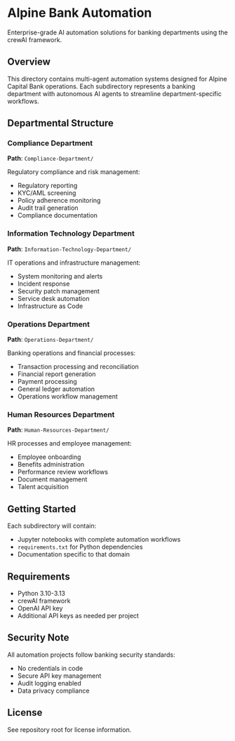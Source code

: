 # Alpine Bank Automation

Enterprise-grade AI automation solutions for banking departments using the crewAI framework.

## Overview

This directory contains multi-agent automation systems designed for Alpine Capital Bank operations. Each subdirectory represents a banking department with autonomous AI agents to streamline department-specific workflows.

## Departmental Structure

### Compliance Department
**Path**: `Compliance-Department/`

Regulatory compliance and risk management:
- Regulatory reporting
- KYC/AML screening
- Policy adherence monitoring
- Audit trail generation
- Compliance documentation

### Information Technology Department
**Path**: `Information-Technology-Department/`

IT operations and infrastructure management:
- System monitoring and alerts
- Incident response
- Security patch management
- Service desk automation
- Infrastructure as Code

### Operations Department
**Path**: `Operations-Department/`

Banking operations and financial processes:
- Transaction processing and reconciliation
- Financial report generation
- Payment processing
- General ledger automation
- Operations workflow management

### Human Resources Department
**Path**: `Human-Resources-Department/`

HR processes and employee management:
- Employee onboarding
- Benefits administration
- Performance review workflows
- Document management
- Talent acquisition

## Getting Started

Each subdirectory will contain:
- Jupyter notebooks with complete automation workflows
- `requirements.txt` for Python dependencies
- Documentation specific to that domain

## Requirements

- Python 3.10-3.13
- crewAI framework
- OpenAI API key
- Additional API keys as needed per project

## Security Note

All automation projects follow banking security standards:
- No credentials in code
- Secure API key management
- Audit logging enabled
- Data privacy compliance

## License

See repository root for license information.
